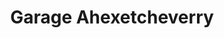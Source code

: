---
title: "Garage Ahexetcheverry"
url: /viodos-abense-de-bas/garage-ahexetcheverry/
shop: réparation de voitures
---